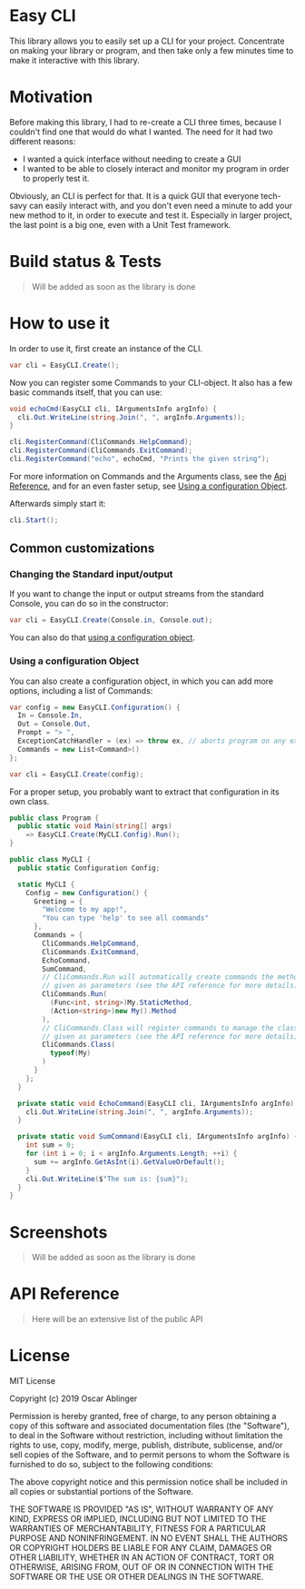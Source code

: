 # Easy CLI

This library allows you to easily set up a CLI for your project.
Concentrate on making your library or program, and then take only
a few minutes time to make it interactive with this library.

# Motivation

Before making this library, I had to re-create a CLI three times, because
I couldn't find one that would do what I wanted.
The need for it had two different reasons:

- I wanted a quick interface without needing to create a GUI
- I wanted to be able to closely interact and monitor my program
  in order to properly test it.

Obviously, an CLI is perfect for that.
It is a quick GUI that everyone tech-savy can easily interact with, and
you don't even need a minute to add your new method to it, in order to execute
and test it.
Especially in larger project, the last point is a big one, even with a Unit Test
framework.

# Build status & Tests

> Will be added as soon as the library is done

# How to use it

In order to use it, first create an instance of the CLI.

```cs
var cli = EasyCLI.Create();
```

Now you can register some Commands to your CLI-object.
It also has a few basic commands itself, that you can use:

```cs
void echoCmd(EasyCLI cli, IArgumentsInfo argInfo) {
  cli.Out.WriteLine(string.Join(", ", argInfo.Arguments));
}

cli.RegisterCommand(CliCommands.HelpCommand);
cli.RegisterCommand(CliCommands.ExitCommand);
cli.RegisterCommand("echo", echoCmd, "Prints the given string");
```

For more information on Commands and the Arguments class, see
the [Api Reference](#api-reference), and for an even faster setup,
see [Using a configuration Object](#using-a-configuration-object).

Afterwards simply start it:

```cs
cli.Start();
```

## Common customizations

### Changing the Standard input/output

If you want to change the input or output streams from the standard
Console, you can do so in the constructor:

```cs
var cli = EasyCLI.Create(Console.in, Console.out);
```

You can also do that [using a configuration object](#using-a-configuration-object).

### Using a configuration Object

You can also create a configuration object, in which you can add more
options, including a list of Commands:

```cs
var config = new EasyCLI.Configuration() {
  In = Console.In,
  Out = Console.Out,
  Prompt = "> ",
  ExceptionCatchHandler = (ex) => throw ex, // aborts program on any exception
  Commands = new List<Command>()
};

var cli = EasyCLI.Create(config);
```

For a proper setup, you probably want to extract that configuration
in its own class.

```cs
public class Program {
  public static void Main(string[] args)
    => EasyCLI.Create(MyCLI.Config).Run();
}

public class MyCLI {
  public static Configuration Config;

  static MyCLI {
    Config = new Configuration() {
      Greeting = {
        "Welcome to my app!",
        "You can type 'help' to see all commands"
      },
      Commands = {
        CliCommands.HelpCommand,
        CliCommands.ExitCommand,
        EchoCommand,
        SumCommand,
        // CliCommands.Run will automatically create commands the methods
        // given as parameters (see the API reference for more details)
        CliCommands.Run(
          (Func<int, string>)My.StaticMethod,
          (Action<string>)new My().Method
        ),
        // CliCommands.Class will register commands to manage the classes
        // given as parameters (see the API reference for more details)
        CliCommands.Class(
          typeof(My)
        )
      }
    };
  }

  private static void EchoCommand(EasyCLI cli, IArgumentsInfo argInfo) {
    cli.Out.WriteLine(string.Join(", ", argInfo.Arguments));
  }

  private static void SumCommand(EasyCLI cli, IArgumentsInfo argInfo) {
    int sum = 0;
    for (int i = 0; i < argInfo.Arguments.Length; ++i) {
      sum += argInfo.GetAsInt(i).GetValueOrDefault();
    }
    cli.Out.WriteLine($"The sum is: {sum}");
  }
}
```

# Screenshots

> Will be added as soon as the library is done

# API Reference

> Here will be an extensive list of the public API

# License

MIT License

Copyright (c) 2019 Oscar Ablinger

Permission is hereby granted, free of charge, to any person obtaining a copy
of this software and associated documentation files (the "Software"), to deal
in the Software without restriction, including without limitation the rights
to use, copy, modify, merge, publish, distribute, sublicense, and/or sell
copies of the Software, and to permit persons to whom the Software is
furnished to do so, subject to the following conditions:

The above copyright notice and this permission notice shall be included in all
copies or substantial portions of the Software.

THE SOFTWARE IS PROVIDED "AS IS", WITHOUT WARRANTY OF ANY KIND, EXPRESS OR
IMPLIED, INCLUDING BUT NOT LIMITED TO THE WARRANTIES OF MERCHANTABILITY,
FITNESS FOR A PARTICULAR PURPOSE AND NONINFRINGEMENT. IN NO EVENT SHALL THE
AUTHORS OR COPYRIGHT HOLDERS BE LIABLE FOR ANY CLAIM, DAMAGES OR OTHER
LIABILITY, WHETHER IN AN ACTION OF CONTRACT, TORT OR OTHERWISE, ARISING FROM,
OUT OF OR IN CONNECTION WITH THE SOFTWARE OR THE USE OR OTHER DEALINGS IN THE
SOFTWARE.
